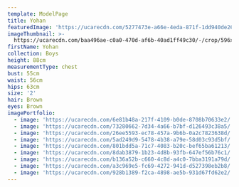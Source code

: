 ```yaml
---
template: ModelPage
title: Yohan
featuredImage: 'https://ucarecdn.com/5277473e-a66e-4eda-871f-1dd940de26f6/-/preview/'
imageThumbnail: >-
  https://ucarecdn.com/baa496ae-c0a0-470d-af6b-40ad1ff49c30/-/crop/596x612/71,0/-/preview/
firstName: Yohan
collection: Boys
height: 88cm
measurementType: chest
bust: 55cm
waist: 56cm
hips: 63cm
size: '2'
hair: Brown
eyes: Brown
imagePortfolio:
  - image: 'https://ucarecdn.com/6e81b48a-217f-4109-b0de-8708b70633e2/'
  - image: 'https://ucarecdn.com/73280662-7d34-4a66-b7bf-d126493c38a5/'
  - image: 'https://ucarecdn.com/26ee5593-ec78-457a-9b6b-0a2c7823638d/'
  - image: 'https://ucarecdn.com/5ad249d9-5478-4b38-a79e-58d03c93d5bf/'
  - image: 'https://ucarecdn.com/801bdd5a-71c7-4083-b20c-bef65ba61213/'
  - image: 'https://ucarecdn.com/8dab3879-1b23-4d8b-93fb-647ef56b76c1/'
  - image: 'https://ucarecdn.com/b136a52b-c660-4c8d-a4c0-7bba3191a79d/'
  - image: 'https://ucarecdn.com/a3c969e5-fc69-4272-941d-d527398eb2b8/'
  - image: 'https://ucarecdn.com/928b1389-f2ca-4898-ae5b-931d67fd62e2/'
---
```


